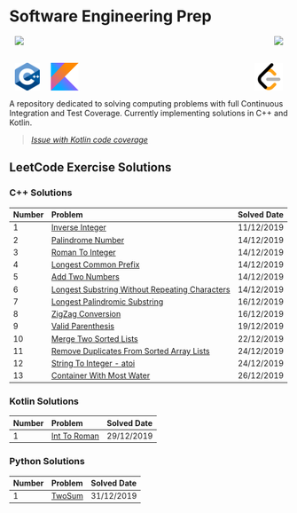 # Software Engineering Prep

<div>
<a href="https://travis-ci.com/hpnog/computingProblems">
    <img align="left" hspace="10" src="https://travis-ci.com/hpnog/computingProblems.svg?branch=master">
</a>
<a href="https://codecov.io/gh/hpnog/computingProblems">
    <img align="right" hspace="10" src="https://codecov.io/gh/hpnog/computingProblems/branch/master/graph/badge.svg" />
</a>
</div><br/><br/>

<img align="left" hspace="10" height="50" src="./res/cppIcon.png"><img align="left" hspace="10" height="50" src="./res/kotlinIcon.png"><img align="right" hspace="10" height="50" src="./res/leetcodeIcon.png">
</div><br/><br/><br/>

A repository dedicated to solving computing problems with full Continuous Integration and Test Coverage. Currently implementing solutions in C++ and Kotlin.

> *[Issue with Kotlin code coverage](https://github.com/hpnog/computingProblems/issues/6)*

## LeetCode Exercise Solutions

### C++ Solutions

| Number         | Problem                                                                                                              | Solved Date |
| :------------- | :------------------------------------------------------------------------------------------------------------------- | :---------- |
| 1              | [Inverse Integer](src/leetCodeSolutions/inverseInteger.h)                                                            | 11/12/2019  |
| 2              | [Palindrome Number](src/leetCodeSolutions/palindromeNumber.h)                                                        | 14/12/2019  |
| 3              | [Roman To Integer](src/leetCodeSolutions/romanToInteger.h)                                                           | 14/12/2019  |
| 4              | [Longest Common Prefix](src/leetCodeSolutions/longestCommonPrefix.h)                                                 | 14/12/2019  |
| 5              | [Add Two Numbers](src/leetCodeSolutions/addTwoNumbers.h)                                                             | 14/12/2019  |
| 6              | [Longest Substring Without Repeating Characters](src/leetCodeSolutions/longestSubstringWithoutRepeatingCharacters.h) | 14/12/2019  |
| 7              | [Longest Palindromic Substring](src/leetCodeSolutions/longestPalindromicSubstring.h)                                 | 16/12/2019  |
| 8              | [ZigZag Conversion](src/leetCodeSolutions/zigzagConversion.h)                                                        | 16/12/2019  |
| 9              | [Valid Parenthesis](src/leetCodeSolutions/validParenthesis.h)                                                        | 19/12/2019  |
| 10             | [Merge Two Sorted Lists](src/leetCodeSolutions/mergeTwoSortedLists.h)                                                | 22/12/2019  |
| 11             | [Remove Duplicates From Sorted Array Lists](src/leetCodeSolutions/removeDuplicatesFromSortedArray.h)                 | 24/12/2019  |
| 12             | [String To Integer - atoi](src/leetCodeSolutions/stringToInteger_atoi.h)                                             | 24/12/2019  |
| 13             | [Container With Most Water](src/leetCodeSolutions/containerWithMostWater.h)                                             | 26/12/2019  |

### Kotlin Solutions

| Number         | Problem                                                                                                              | Solved Date |
| :------------- | :------------------------------------------------------------------------------------------------------------------- | :---------- |
| 1              | [Int To Roman](leetCodeSolutionsKotlin/src/main/kotlin/IntToRoman.kt)                                    | 29/12/2019  |

### Python Solutions

| Number         | Problem                                                                                                              | Solved Date |
| :------------- | :------------------------------------------------------------------------------------------------------------------- | :---------- |
| 1              | [TwoSum](leetCodeSolutionsPython/twoSum.py)                                                                          | 31/12/2019  |
